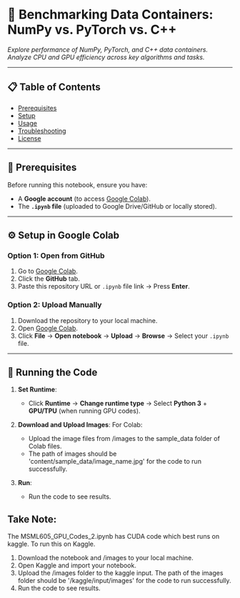 # 🚀 **Benchmarking Data Containers: NumPy vs. PyTorch vs. C++**  
*Explore performance of NumPy, PyTorch, and C++ data containers. Analyze CPU and GPU efficiency across key algorithms and tasks.*  

---

## 📋 **Table of Contents**  
- [Prerequisites](#-prerequisites)  
- [Setup](#-setup-in-google-colab)  
- [Usage](#-usage)  
- [Troubleshooting](#-troubleshooting)  
- [License](#-license)  

---

## 🔧 **Prerequisites**  
Before running this notebook, ensure you have:  
- A **Google account** (to access [Google Colab](https://colab.research.google.com/)).  
- The **`.ipynb` file** (uploaded to Google Drive/GitHub or locally stored).  

---

## ⚙️ **Setup in Google Colab**  

### **Option 1: Open from GitHub**  
1. Go to [Google Colab](https://colab.research.google.com/).  
2. Click the **GitHub** tab.  
3. Paste this repository URL or `.ipynb` file link → Press **Enter**.  

### **Option 2: Upload Manually**  
1. Download the repository to your local machine.
2. Open [Google Colab](https://colab.research.google.com/).
4. Click **File** → **Open notebook** → **Upload** -> **Browse** -> Select your `.ipynb` file.  

---

## 🎯 **Running the Code**  
1. **Set Runtime**:  
   - Click **Runtime** → **Change runtime type** → Select **Python 3** + **GPU/TPU** (when running GPU codes).  

2. **Download and Upload Images**:
   For Colab:
   - Upload the image files from /images to the sample_data folder of Colab files.
   - The path of images should be 'content/sample_data/image_name.jpg' for the code to run successfully.

3. **Run**:
   - Run the code to see results.

## Take Note:
   The MSML605_GPU_Codes_2.ipynb has CUDA code which best runs on kaggle. To run this on Kaggle.
1. Download the notebook and /images to your local machine.
2. Open Kaggle and import your notebook.
3. Upload the /images folder to the kaggle input. The path of the images folder should be '/kaggle/input/images' for the code to run successfully.
4. Run the code to see results.


